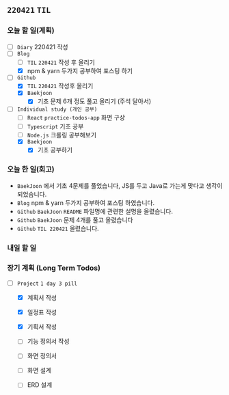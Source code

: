 ## `220421` `TIL`

### 오늘 할 일(계획)

- [ ] `Diary` 220421 작성
- [ ] `Blog`
  - [ ] `TIL` `220421` 작성 후 올리기
  - [x] npm & yarn 두가지 공부하여 포스팅 하기
- [ ] `Github`
  - [x] `TIL` `220421` 작성후 올리기
  - [x] `Baekjoon`
    - [x] 기초 문제 6개 정도 풀고 올리기 (주석 달아서)
- [ ] `Individual study (개인 공부)`
  - [ ] `React` `practice-todos-app` 화면 구상
  - [ ] `Typescript` 기초 공부
  - [ ] `Node.js` 크롤링 공부해보기
  - [x] `Baekjoon`
    - [x] 기초 공부하기

### 오늘 한 일(회고)

- `BaekJoon` 에서 기초 4문제를 풀었습니다, JS를 두고 Java로 가는게 맞다고 생각이 되었습니다.
- `Blog` npm & yarn 두가지 공부하여 포스팅 하였습니다.
- `Github` `BaekJoon` `README` 파일명에 관련한 설명을 올렸습니다.
- `Github` `BaekJoon` 문제 4개를 풀고 올렸습니다
- `Github` `TIL 220421` 올렸습니다.

### 내일 할 일

### 장기 계획 (Long Term Todos)

- [ ] `Project` `1 day 3 pill`
  - [x] 계획서 작성
  - [x] 일정표 작성
  - [x] 기획서 작성
  - [ ] 기능 정의서 작성
  - [ ] 화면 정의서
  - [ ] 화면 설계
  - [ ] ERD 설계

